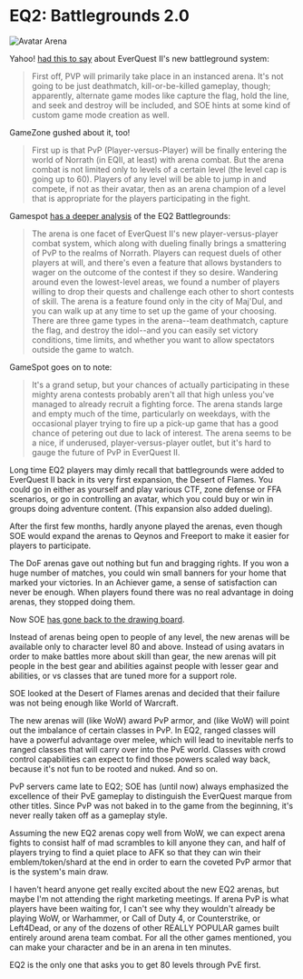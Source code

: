 # EQ2: Battlegrounds 2.0

![](http://westkarana.com/wp-content/uploads/2010/01/EverQuest2-2010-01-28-07-08-12-76.jpg "Avatar Arena")

Yahoo! [had this to say](http://uk.videogames.games.yahoo.com/pc/previews/everquest-ii--desert-of-flames-9e57c6.html) about EverQuest II's new battleground system:


> First off, PVP will primarily take place in an instanced arena. It's not going to be just deathmatch, kill-or-be-killed gameplay, though; apparently, alternate game modes like capture the flag, hold the line, and seek and destroy will be included, and SOE hints at some kind of custom game mode creation as well.



GameZone gushed about it, too!


> First up is that PvP (Player-versus-Player) will be finally entering the world of Norrath (in EQII, at least) with arena combat. But the arena combat is not limited only to levels of a certain level (the level cap is going up to 60). Players of any level will be able to jump in and compete, if not as their avatar, then as an arena champion of a level that is appropriate for the players participating in the fight. 



Gamespot [has a deeper analysis](http://www.gamespot.com/pc/rpg/everquestiidesertofflames/review.html?page=2) of the EQ2 Battlegrounds:


> The arena is one facet of EverQuest II's new player-versus-player combat system, which along with dueling finally brings a smattering of PvP to the realms of Norrath. Players can request duels of other players at will, and there's even a feature that allows bystanders to wager on the outcome of the contest if they so desire. Wandering around even the lowest-level areas, we found a number of players willing to drop their quests and challenge each other to short contests of skill. The arena is a feature found only in the city of Maj'Dul, and you can walk up at any time to set up the game of your choosing. There are three game types in the arena--team deathmatch, capture the flag, and destroy the idol--and you can easily set victory conditions, time limits, and whether you want to allow spectators outside the game to watch.



GameSpot goes on to note:


> It's a grand setup, but your chances of actually participating in these mighty arena contests probably aren't all that high unless you've managed to already recruit a fighting force. The arena stands large and empty much of the time, particularly on weekdays, with the occasional player trying to fire up a pick-up game that has a good chance of petering out due to lack of interest. The arena seems to be a nice, if underused, player-versus-player outlet, but it's hard to gauge the future of PvP in EverQuest II.



Long time EQ2 players may dimly recall that battlegrounds were added to EverQuest II back in its very first expansion, the Desert of Flames. You could go in either as yourself and play various CTF, zone defense or FFA scenarios, or go in controlling an avatar, which you could buy or win in groups doing adventure content. (This expansion also added dueling).

After the first few months, hardly anyone played the arenas, even though SOE would expand the arenas to Qeynos and Freeport to make it easier for players to participate.

The DoF arenas gave out nothing but fun and bragging rights. If you won a huge number of matches, you could win small banners for your home that marked your victories. In an Achiever game, a sense of satisfaction can never be enough. When players found there was no real advantage in doing arenas, they stopped doing them.

Now SOE [has gone back to the drawing board](http://www.everquest2.com/gameinfo/battlegrounds). 

Instead of arenas being open to people of any level, the new arenas will be available only to character level 80 and above. Instead of using avatars in order to make battles more about skill than gear, the new arenas will pit people in the best gear and abilities against people with lesser gear and abilities, or vs classes that are tuned more for a support role.

SOE looked at the Desert of Flames arenas and decided that their failure was not being enough like World of Warcraft.

The new arenas will (like WoW) award PvP armor, and (like WoW) will point out the imbalance of certain classes in PvP. In EQ2, ranged classes will have a powerful advantage over melee, which will lead to inevitable nerfs to ranged classes that will carry over into the PvE world. Classes with crowd control capabilities can expect to find those powers scaled way back, because it's not fun to be rooted and nuked. And so on.

PvP servers came late to EQ2; SOE has (until now) always emphasized the excellence of their PvE gameplay to distinguish the EverQuest marque from other titles. Since PvP was not baked in to the game from the beginning, it's never really taken off as a gameplay style.

Assuming the new EQ2 arenas copy well from WoW, we can expect arena fights to consist half of mad scrambles to kill anyone they can, and half of players trying to find a quiet place to AFK so that they can win their emblem/token/shard at the end in order to earn the coveted PvP armor that is the system's main draw.

I haven't heard anyone get really excited about the new EQ2 arenas, but maybe I'm not attending the right marketing meetings. If arena PvP is what players have been waiting for, I can't see why they wouldn't already be playing WoW, or Warhammer, or Call of Duty 4, or Counterstrike, or Left4Dead, or any of the dozens of other REALLY POPULAR games built entirely around arena team combat. For all the other games mentioned, you can make your character and be in an arena in ten minutes.

EQ2 is the only one that asks you to get 80 levels through PvE first.

